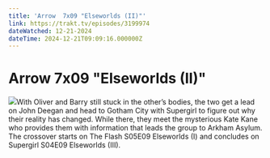 ```yaml
---
title: 'Arrow  7x09 "Elseworlds (II)"' 
link: https://trakt.tv/episodes/3199974
dateWatched: 12-21-2024
dateTime: 2024-12-21T09:09:16.000000Z
---
```

# Arrow  7x09 "Elseworlds (II)"

![](https://walter-r2.trakt.tv/images/episodes/003/199/974/screenshots/thumb/6059ab3217.jpg)With Oliver and Barry still stuck in the other’s bodies, the two get a lead on John Deegan and head to Gotham City with Supergirl to figure out why their reality has changed. While there, they meet the mysterious Kate Kane who provides them with information that leads the group to Arkham Asylum. The crossover starts on The Flash S05E09 Elseworlds (I) and concludes on Supergirl S04E09 Elseworlds (III).